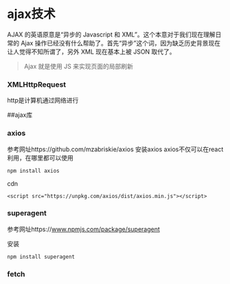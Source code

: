 # ajax技术

AJAX 的英语原意是“异步的 Javascript 和 XML”。这个本意对于我们现在理解日常的 Ajax 操作已经没有什么帮助了。首先“异步”这个词，因为缺乏历史背景现在让人觉得不知所谓了，另外 XML 现在基本上被 JSON 取代了。

> Ajax 就是使用 JS 来实现页面的局部刷新


### XMLHttpRequest

http是计算机通过网络进行

##ajax库

### axios
参考网址https://github.com/mzabriskie/axios
安装axios
axios不仅可以在react利用，在哪里都可以使用
```
npm install axios
```

cdn

```
<script src="https://unpkg.com/axios/dist/axios.min.js"></script>
```

### superagent

参考网址https://www.npmjs.com/package/superagent

安装
```
npm install superagent

```

### fetch
